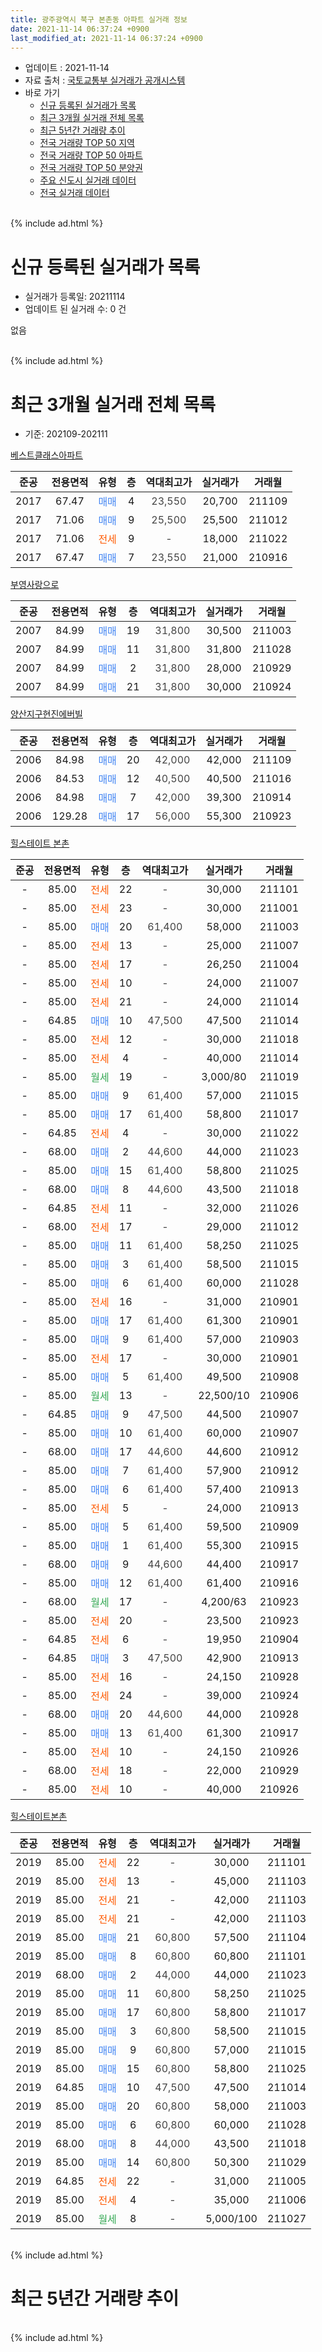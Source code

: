 ```yaml
---
title: 광주광역시 북구 본촌동 아파트 실거래 정보
date: 2021-11-14 06:37:24 +0900
last_modified_at: 2021-11-14 06:37:24 +0900
---
```


* 업데이트 : 2021-11-14
* 자료 출처 : [국토교통부 실거래가 공개시스템](http://rt.molit.go.kr)
* 바로 가기
    * [신규 등록된 실거래가 목록](#신규-등록된-실거래가-목록)
    * [최근 3개월 실거래 전체 목록](#최근-3개월-실거래-전체-목록)
    * [최근 5년간 거래량 추이](#최근-5년간-거래량-추이)
    * [전국 거래량 TOP 50 지역](https://inasie.github.io/apt-trade-info/최근-3개월-전국에서-가장-거래가-많이-발생한-지역)
    * [전국 거래량 TOP 50 아파트](https://inasie.github.io/apt-trade-info/최근-3개월-전국에서-가장-거래가-많이-발생한-아파트)
    * [전국 거래량 TOP 50 분양권](https://inasie.github.io/apt-trade-info/최근-3개월-전국에서-가장-거래가-많이-발생한-분양권)
    * [주요 신도시 실거래 데이터](https://inasie.github.io/apt-trade-info/주요-신도시)
    * [전국 실거래 데이터](https://inasie.github.io/apt-trade-info/전국)
<br>
{% include ad.html %}
<br>

# 신규 등록된 실거래가 목록
* 실거래가 등록일: 20211114
* 업데이트 된 실거래 수: 0 건

없음

<br>
{% include ad.html %}
<br>

# 최근 3개월 실거래 전체 목록
* 기준: 202109-202111


[베스트클래스아파트](https://search.naver.com/search.naver?query=%EA%B4%91%EC%A3%BC%EA%B4%91%EC%97%AD%EC%8B%9C+%EB%B6%81%EA%B5%AC+%EB%B3%B8%EC%B4%8C%EB%8F%99+%EB%B2%A0%EC%8A%A4%ED%8A%B8%ED%81%B4%EB%9E%98%EC%8A%A4%EC%95%84%ED%8C%8C%ED%8A%B8)

|준공|전용면적|유형|층|역대최고가|실거래가|거래월|
|:---:|:---:|:---:|:---:|:---:|:---:|:---:|
|2017|67.47|<span style="color:#4285f3">매매</span>|4|<span style="color:#444444">23,550</span>|20,700|211109|
|2017|71.06|<span style="color:#4285f3">매매</span>|9|<span style="color:#444444">25,500</span>|25,500|211012|
|2017|71.06|<span style="color:#ff5a00">전세</span>|9|<span style="color:#444444">-</span>|18,000|211022|
|2017|67.47|<span style="color:#4285f3">매매</span>|7|<span style="color:#444444">23,550</span>|21,000|210916|

[부영사랑으로](https://search.naver.com/search.naver?query=%EA%B4%91%EC%A3%BC%EA%B4%91%EC%97%AD%EC%8B%9C+%EB%B6%81%EA%B5%AC+%EB%B3%B8%EC%B4%8C%EB%8F%99+%EB%B6%80%EC%98%81%EC%82%AC%EB%9E%91%EC%9C%BC%EB%A1%9C)

|준공|전용면적|유형|층|역대최고가|실거래가|거래월|
|:---:|:---:|:---:|:---:|:---:|:---:|:---:|
|2007|84.99|<span style="color:#4285f3">매매</span>|19|<span style="color:#444444">31,800</span>|30,500|211003|
|2007|84.99|<span style="color:#4285f3">매매</span>|11|<span style="color:#444444">31,800</span>|31,800|211028|
|2007|84.99|<span style="color:#4285f3">매매</span>|2|<span style="color:#444444">31,800</span>|28,000|210929|
|2007|84.99|<span style="color:#4285f3">매매</span>|21|<span style="color:#444444">31,800</span>|30,000|210924|

[양산지구현진에버빌](https://search.naver.com/search.naver?query=%EA%B4%91%EC%A3%BC%EA%B4%91%EC%97%AD%EC%8B%9C+%EB%B6%81%EA%B5%AC+%EB%B3%B8%EC%B4%8C%EB%8F%99+%EC%96%91%EC%82%B0%EC%A7%80%EA%B5%AC%ED%98%84%EC%A7%84%EC%97%90%EB%B2%84%EB%B9%8C)

|준공|전용면적|유형|층|역대최고가|실거래가|거래월|
|:---:|:---:|:---:|:---:|:---:|:---:|:---:|
|2006|84.98|<span style="color:#4285f3">매매</span>|20|<span style="color:#444444">42,000</span>|42,000|211109|
|2006|84.53|<span style="color:#4285f3">매매</span>|12|<span style="color:#444444">40,500</span>|40,500|211016|
|2006|84.98|<span style="color:#4285f3">매매</span>|7|<span style="color:#444444">42,000</span>|39,300|210914|
|2006|129.28|<span style="color:#4285f3">매매</span>|17|<span style="color:#444444">56,000</span>|55,300|210923|

[힐스테이트 본촌](https://search.naver.com/search.naver?query=%EA%B4%91%EC%A3%BC%EA%B4%91%EC%97%AD%EC%8B%9C+%EB%B6%81%EA%B5%AC+%EB%B3%B8%EC%B4%8C%EB%8F%99+%ED%9E%90%EC%8A%A4%ED%85%8C%EC%9D%B4%ED%8A%B8+%EB%B3%B8%EC%B4%8C)

|준공|전용면적|유형|층|역대최고가|실거래가|거래월|
|:---:|:---:|:---:|:---:|:---:|:---:|:---:|
|-|85.00|<span style="color:#ff5a00">전세</span>|22|<span style="color:#444444">-</span>|30,000|211101|
|-|85.00|<span style="color:#ff5a00">전세</span>|23|<span style="color:#444444">-</span>|30,000|211001|
|-|85.00|<span style="color:#4285f3">매매</span>|20|<span style="color:#444444">61,400</span>|58,000|211003|
|-|85.00|<span style="color:#ff5a00">전세</span>|13|<span style="color:#444444">-</span>|25,000|211007|
|-|85.00|<span style="color:#ff5a00">전세</span>|17|<span style="color:#444444">-</span>|26,250|211004|
|-|85.00|<span style="color:#ff5a00">전세</span>|10|<span style="color:#444444">-</span>|24,000|211007|
|-|85.00|<span style="color:#ff5a00">전세</span>|21|<span style="color:#444444">-</span>|24,000|211014|
|-|64.85|<span style="color:#4285f3">매매</span>|10|<span style="color:#444444">47,500</span>|47,500|211014|
|-|85.00|<span style="color:#ff5a00">전세</span>|12|<span style="color:#444444">-</span>|30,000|211018|
|-|85.00|<span style="color:#ff5a00">전세</span>|4|<span style="color:#444444">-</span>|40,000|211014|
|-|85.00|<span style="color:#34a853">월세</span>|19|<span style="color:#444444">-</span>|3,000/80|211019|
|-|85.00|<span style="color:#4285f3">매매</span>|9|<span style="color:#444444">61,400</span>|57,000|211015|
|-|85.00|<span style="color:#4285f3">매매</span>|17|<span style="color:#444444">61,400</span>|58,800|211017|
|-|64.85|<span style="color:#ff5a00">전세</span>|4|<span style="color:#444444">-</span>|30,000|211022|
|-|68.00|<span style="color:#4285f3">매매</span>|2|<span style="color:#444444">44,600</span>|44,000|211023|
|-|85.00|<span style="color:#4285f3">매매</span>|15|<span style="color:#444444">61,400</span>|58,800|211025|
|-|68.00|<span style="color:#4285f3">매매</span>|8|<span style="color:#444444">44,600</span>|43,500|211018|
|-|64.85|<span style="color:#ff5a00">전세</span>|11|<span style="color:#444444">-</span>|32,000|211026|
|-|68.00|<span style="color:#ff5a00">전세</span>|17|<span style="color:#444444">-</span>|29,000|211012|
|-|85.00|<span style="color:#4285f3">매매</span>|11|<span style="color:#444444">61,400</span>|58,250|211025|
|-|85.00|<span style="color:#4285f3">매매</span>|3|<span style="color:#444444">61,400</span>|58,500|211015|
|-|85.00|<span style="color:#4285f3">매매</span>|6|<span style="color:#444444">61,400</span>|60,000|211028|
|-|85.00|<span style="color:#ff5a00">전세</span>|16|<span style="color:#444444">-</span>|31,000|210901|
|-|85.00|<span style="color:#4285f3">매매</span>|17|<span style="color:#444444">61,400</span>|61,300|210901|
|-|85.00|<span style="color:#4285f3">매매</span>|9|<span style="color:#444444">61,400</span>|57,000|210903|
|-|85.00|<span style="color:#ff5a00">전세</span>|17|<span style="color:#444444">-</span>|30,000|210901|
|-|85.00|<span style="color:#4285f3">매매</span>|5|<span style="color:#444444">61,400</span>|49,500|210908|
|-|85.00|<span style="color:#34a853">월세</span>|13|<span style="color:#444444">-</span>|22,500/10|210906|
|-|64.85|<span style="color:#4285f3">매매</span>|9|<span style="color:#444444">47,500</span>|44,500|210907|
|-|85.00|<span style="color:#4285f3">매매</span>|10|<span style="color:#444444">61,400</span>|60,000|210907|
|-|68.00|<span style="color:#4285f3">매매</span>|17|<span style="color:#444444">44,600</span>|44,600|210912|
|-|85.00|<span style="color:#4285f3">매매</span>|7|<span style="color:#444444">61,400</span>|57,900|210912|
|-|85.00|<span style="color:#4285f3">매매</span>|6|<span style="color:#444444">61,400</span>|57,400|210913|
|-|85.00|<span style="color:#ff5a00">전세</span>|5|<span style="color:#444444">-</span>|24,000|210913|
|-|85.00|<span style="color:#4285f3">매매</span>|5|<span style="color:#444444">61,400</span>|59,500|210909|
|-|85.00|<span style="color:#4285f3">매매</span>|1|<span style="color:#444444">61,400</span>|55,300|210915|
|-|68.00|<span style="color:#4285f3">매매</span>|9|<span style="color:#444444">44,600</span>|44,400|210917|
|-|85.00|<span style="color:#4285f3">매매</span>|12|<span style="color:#444444">61,400</span>|61,400|210916|
|-|68.00|<span style="color:#34a853">월세</span>|17|<span style="color:#444444">-</span>|4,200/63|210923|
|-|85.00|<span style="color:#ff5a00">전세</span>|20|<span style="color:#444444">-</span>|23,500|210923|
|-|64.85|<span style="color:#ff5a00">전세</span>|6|<span style="color:#444444">-</span>|19,950|210904|
|-|64.85|<span style="color:#4285f3">매매</span>|3|<span style="color:#444444">47,500</span>|42,900|210913|
|-|85.00|<span style="color:#ff5a00">전세</span>|16|<span style="color:#444444">-</span>|24,150|210928|
|-|85.00|<span style="color:#ff5a00">전세</span>|24|<span style="color:#444444">-</span>|39,000|210924|
|-|68.00|<span style="color:#4285f3">매매</span>|20|<span style="color:#444444">44,600</span>|44,000|210928|
|-|85.00|<span style="color:#4285f3">매매</span>|13|<span style="color:#444444">61,400</span>|61,300|210917|
|-|85.00|<span style="color:#ff5a00">전세</span>|10|<span style="color:#444444">-</span>|24,150|210926|
|-|68.00|<span style="color:#ff5a00">전세</span>|18|<span style="color:#444444">-</span>|22,000|210929|
|-|85.00|<span style="color:#ff5a00">전세</span>|10|<span style="color:#444444">-</span>|40,000|210926|


<script async src="//pagead2.googlesyndication.com/pagead/js/adsbygoogle.js"></script>
<!-- 기본 -->
<ins class="adsbygoogle"
     style="display:block"
     data-ad-client="ca-pub-2446590836940007"
     data-ad-slot="1659523306"
     data-ad-format="auto"
     data-full-width-responsive="true"></ins>
<script>
(adsbygoogle = window.adsbygoogle || []).push({});
</script>


[힐스테이트본촌](https://search.naver.com/search.naver?query=%EA%B4%91%EC%A3%BC%EA%B4%91%EC%97%AD%EC%8B%9C+%EB%B6%81%EA%B5%AC+%EB%B3%B8%EC%B4%8C%EB%8F%99+%ED%9E%90%EC%8A%A4%ED%85%8C%EC%9D%B4%ED%8A%B8%EB%B3%B8%EC%B4%8C)

|준공|전용면적|유형|층|역대최고가|실거래가|거래월|
|:---:|:---:|:---:|:---:|:---:|:---:|:---:|
|2019|85.00|<span style="color:#ff5a00">전세</span>|22|<span style="color:#444444">-</span>|30,000|211101|
|2019|85.00|<span style="color:#ff5a00">전세</span>|13|<span style="color:#444444">-</span>|45,000|211103|
|2019|85.00|<span style="color:#ff5a00">전세</span>|21|<span style="color:#444444">-</span>|42,000|211103|
|2019|85.00|<span style="color:#ff5a00">전세</span>|21|<span style="color:#444444">-</span>|42,000|211103|
|2019|85.00|<span style="color:#4285f3">매매</span>|21|<span style="color:#444444">60,800</span>|57,500|211104|
|2019|85.00|<span style="color:#4285f3">매매</span>|8|<span style="color:#444444">60,800</span>|60,800|211101|
|2019|68.00|<span style="color:#4285f3">매매</span>|2|<span style="color:#444444">44,000</span>|44,000|211023|
|2019|85.00|<span style="color:#4285f3">매매</span>|11|<span style="color:#444444">60,800</span>|58,250|211025|
|2019|85.00|<span style="color:#4285f3">매매</span>|17|<span style="color:#444444">60,800</span>|58,800|211017|
|2019|85.00|<span style="color:#4285f3">매매</span>|3|<span style="color:#444444">60,800</span>|58,500|211015|
|2019|85.00|<span style="color:#4285f3">매매</span>|9|<span style="color:#444444">60,800</span>|57,000|211015|
|2019|85.00|<span style="color:#4285f3">매매</span>|15|<span style="color:#444444">60,800</span>|58,800|211025|
|2019|64.85|<span style="color:#4285f3">매매</span>|10|<span style="color:#444444">47,500</span>|47,500|211014|
|2019|85.00|<span style="color:#4285f3">매매</span>|20|<span style="color:#444444">60,800</span>|58,000|211003|
|2019|85.00|<span style="color:#4285f3">매매</span>|6|<span style="color:#444444">60,800</span>|60,000|211028|
|2019|68.00|<span style="color:#4285f3">매매</span>|8|<span style="color:#444444">44,000</span>|43,500|211018|
|2019|85.00|<span style="color:#4285f3">매매</span>|14|<span style="color:#444444">60,800</span>|50,300|211029|
|2019|64.85|<span style="color:#ff5a00">전세</span>|22|<span style="color:#444444">-</span>|31,000|211005|
|2019|85.00|<span style="color:#ff5a00">전세</span>|4|<span style="color:#444444">-</span>|35,000|211006|
|2019|85.00|<span style="color:#34a853">월세</span>|8|<span style="color:#444444">-</span>|5,000/100|211027|


<br>
{% include ad.html %}
<br>

# 최근 5년간 거래량 추이


<div style="width:100%;">
    <canvas id="deal_progress" height="200"></canvas>
</div>

<script>
new Chart(document.getElementById("deal_progress"), {
    type: 'line',
    data: {
        labels: ['201611','201612','201701','201702','201703','201704','201705','201706','201707','201708','201709','201710','201711','201712','201801','201802','201803','201804','201805','201806','201807','201808','201809','201810','201811','201812','201901','201902','201903','201904','201905','201906','201907','201908','201909','201910','201911','201912','202001','202002','202003','202004','202005','202006','202007','202008','202009','202010','202011','202012','202101','202102','202103','202104','202105','202106','202107','202108','202109','202110','202111'],
        datasets: [{
            label: '매매',
            pointRadius: 1,
            data: [4, 8, 6, 7, 10, 5, 5, 11, 4, 8, 10, 7, 8, 4, 28, 23, 34, 24, 20, 40, 37, 30, 26, 38, 31, 7, 25, 7, 7, 50, 18, 19, 11, 29, 55, 20, 20, 13, 10, 8, 4, 16, 10, 12, 17, 9, 11, 19, 31, 12, 9, 10, 17, 23, 19, 15, 13, 13, 20, 25, 4],
            borderColor: "rgba(255, 201, 14, 1)",
            backgroundColor: "rgba(255, 201, 14, 0.5)",
            fill: false,
            lineTension: 0
        },{
            label: '전월세',
            pointRadius: 1,
            data: [2, 3, 0, 4, 1, 2, 2, 1, 2, 1, 3, 6, 5, 4, 1, 3, 4, 1, 4, 2, 1, 0, 1, 3, 3, 2, 1, 2, 2, 2, 5, 5, 10, 27, 30, 18, 19, 7, 5, 5, 1, 2, 3, 7, 5, 8, 5, 5, 0, 4, 3, 5, 4, 8, 15, 3, 10, 13, 12, 15, 5],
            borderColor: "rgba(0, 141, 185, 1)",
            backgroundColor: "rgba(0, 141, 185, 0.5)",
            fill: false,
            lineTension: 0
        }
        ]
    },
    options: {
        responsive: true,
        title: {
            display: false
        },
        tooltips: {
            mode: 'index',
            intersect: false
        },
        hover: {
            mode: 'nearest',
            intersect: true
        },
        scales: {
            xAxes: [{
                display: true,
                scaleLabel: {
                    display: true,
                    labelString: '년/월'
                }
            }],
            yAxes: [{
                display: true,
                ticks: {
                    suggestedMin: 0,
                },
                scaleLabel: {
                    display: true,
                    labelString: '실거래 수'
                }
            }]
        }
    }
});

</script>


<br>
{% include ad.html %}
<br>

